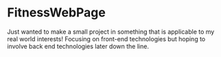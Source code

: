 # FitnessWebPage
Just wanted to make a small project in something that is applicable to my real world interests! Focusing on front-end technologies but hoping to involve back end technologies later down the line.

